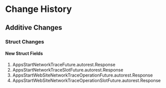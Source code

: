 # Change History

## Additive Changes

### Struct Changes

#### New Struct Fields

1. AppsStartNetworkTraceFuture.autorest.Response
1. AppsStartNetworkTraceSlotFuture.autorest.Response
1. AppsStartWebSiteNetworkTraceOperationFuture.autorest.Response
1. AppsStartWebSiteNetworkTraceOperationSlotFuture.autorest.Response

